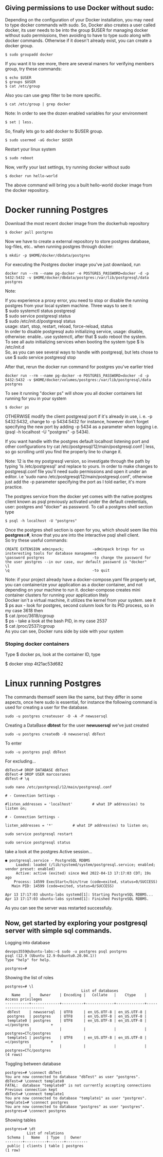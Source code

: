 ## Giving permissions to use Docker without sudo:
Depending on the configuration of your Docker installation, you may need to type docker commands with sudo. So, Docker also creates a user called docker, its user needs to be into the group $USER for managing docker without sudo permissions, then avoiding to have to type sudo along with docker commands.
Otherwise if it doesn't already exist, you can create a docker group.
```
$ sudo groupadd docker
```
If you want it to see more, there are several maners for verifying members group, try these commands:
```
$ echo $USER
$ groups $USER
$ cat /etc/group
```
Also you can use grep filter to be more specific.
```
$ cat /etc/group | grep docker
```
Note: In order to see the dozen enabled variables for your environment
```
$ set | less.
```
So, finally lets go to add docker to $USER group. 
```
$ sudo usermod -aG docker $USER
```
Restart your linux system
```
$ sudo reboot
```
Now, verify your last settings, try running docker without sudo
```
$ docker run hello-world
```
The above command will bring you a built hello-world docker image from the docker repository.

# Docker running Postgres 

Download the most recent docker image from the dockerhub repository
```
$ docker pull postgres
```

Now we have to create a external repository to store postgres database, log-files, etc.. when running postgres through docker:
```
$ mkdir -p $HOME/docker/dbdata/postgres
```
For executing the Postgres docker image you've just downlaod, run
```shell
docker run --rm --name pg-docker -e POSTGRES_PASSWORD=docker -d -p 5432:5432 -v $HOME/docker/dbdata/postgres:/var/lib/postgresql/data postgres
```
Note:

If you experience a proxy error, you need to stop or disable the running postgres from your local system machine. Three ways to see it:\
$ sudo systemctl status postgresql\
$ sudo service postgresql status\
$ sudo /etc/init.d/postgresql status\
usage: start, stop, restart, reload, force-reload, status\
In order to disable postgresql auto initializing service, usage: disable, otherwise: enable.. use systemctl, after that $ sudo reboot the system.\
To see all auto initializing services when booting the system type $ ls /etc/init.d\
So, as you can see several ways to handle with postgresql, but lets chose to use $ sudo service postgresql stop 

After that, rerun the docker run command for postgres you've earlier tried
```
docker run --rm --name pg-docker -e POSTGRES_PASSWORD=docker -d -p 5432:5432 -v $HOME/docker/volumes/postgres:/var/lib/postgresql/data postgres
```
To see it running "docker ps" will show you all docker containers list running for you in your system 
```
$ docker ps
```
OTHERWISE modify the client postgresql port if it's already in use, i. e. -p 5432:5432, change to -p 5434:5432 for instance, however don't forget specifying the new port by adding -p 5434 as a parameter when logging i.e. (psql -h localhost -U "postgres" -p 5434).

If you want handle with the postgres default localhost listening port and other configurations try 
cat /etc/postgresql/12/main/postgresql.conf | less, so go scrolling until you find the properly line to change it.

Note: 12 is the my postgresql version, so investigate through the path by typing 'ls /etc/postgresql' and replace to yours.
In order to make changes to postgresql.conf file you'll need sudo permissions and open it under an editor. i.e 'sudo nano /etc/postgresql/12/main/postgresql.conf', otherwise just add the -p parameter specifying the port as I told earlier, it's more practice.

The postgres service from the docker yet comes with the native postgres client known as psql previously activated under the default credentials, user: postgres and "docker" as password. To call a postgres shell section type
```
$ psql -h localhost -U "postgres"
```
Once the postgres shell section is open for you, which should seem like this **postgres=#**, know that you are into the interactive psql shell client.\
So try these useful commands:
```
CREATE EXTENSION adminpack;             -adminpack brings for us insteresting tools for database management 
\password postgres                      -to change the password for the user postgres --in our case, our default password is "docker"
\l 
\q                                      -to quit
```
Note: if your project already have a docker-compose.yaml file properly set, you can containerize your application as a docker container, and not depending on your machine to run it. docker-compose creates mini container clusters for running your application litely\
Docker isn't a virtual machine, it utilizes the kernel from your system. see it\
$ ps aux    - look for postgres, second colunm look for its PID process, so in my case 3618 then\
$ cat /proc/3618/cgroup\
$ ps        - take a look at the bash PID, in my case 2537\
$ cat /proc/2537/cgroup\
As you can see, Docker runs side by side with your system

### Stoping docker containers
Type $ docker ps, look at the container ID, type

$ docker stop 4t21ac53d682

# Linux running Postgres
The commands themself seem like the same, but they differ in some aspects, once here sudo is essential, for instance the following command is used for creating a user for the database.
```
sudo -u postgres createuser -D -A -P newusersql 
```
Creating a DataBase **dbtest** for the user **newusersql** we've just created 
```
sudo -u postgres createdb -O newusersql dbTest
```
To enter
```
sudo -u postgres psql dbTest
```
For excluding...
```
dbTest=# DROP DATABASE dbTest
dbTest-# DROP USER marcosranes
dbTest-# \q
```



```
sudo nano /etc/postgresql/12/main/postgresql.conf
```
```shell
# - Connection Settings -

#listen_addresses = 'localhost'         # what IP address(es) to listen on;
```
```shell
# - Connection Settings -

listen_addresses = '*'         # what IP address(es) to listen on;
```
```
sudo service postgresql restart
```
```
sudo service postgresql status
```
take a look at the postgres Active session...
```shell
● postgresql.service - PostgreSQL RDBMS
     Loaded: loaded (/lib/systemd/system/postgresql.service; enabled; vendor preset: enabled)
     Active: active (exited) since Wed 2022-04-13 17:17:03 CDT; 19s ago
    Process: 14599 ExecStart=/bin/true (code=exited, status=0/SUCCESS)
   Main PID: 14599 (code=exited, status=0/SUCCESS)

Apr 13 17:17:03 ubuntu-labs systemd[1]: Starting PostgreSQL RDBMS...
Apr 13 17:17:03 ubuntu-labs systemd[1]: Finished PostgreSQL RDBMS.
```
As you can see the server was restarted successfuly.


## Now, get started by exploring your postgresql server with simple sql commands.

Logging into database 
```shell
devops3559@ubuntu-labs:~$ sudo -u postgres psql postgres
psql (12.9 (Ubuntu 12.9-0ubuntu0.20.04.1))
Type "help" for help.

postgres=#
```
Showing the list of roles
```shell
postgres=# \l
                                   List of databases
   Name    |    Owner    | Encoding |   Collate   |    Ctype    |   Access privileges   
-----------+-------------+----------+-------------+-------------+-----------------------
 dbTest    | newusersql  | UTF8     | en_US.UTF-8 | en_US.UTF-8 | 
 postgres  | postgres    | UTF8     | en_US.UTF-8 | en_US.UTF-8 | 
 template0 | postgres    | UTF8     | en_US.UTF-8 | en_US.UTF-8 | =c/postgres          +
           |             |          |             |             | postgres=CTc/postgres
 template1 | postgres    | UTF8     | en_US.UTF-8 | en_US.UTF-8 | =c/postgres          +
           |             |          |             |             | postgres=CTc/postgres
(4 rows)
```
Toggling between database
```shell
postgres=# \connect dbTest
You are now connected to database "dbTest" as user "postgres".
dbTest=# \connect template0
FATAL:  database "template0" is not currently accepting connections
Previous connection kept
dbTest=# \connect template1
You are now connected to database "template1" as user "postgres".
template1=# \connect postgres
You are now connected to database "postgres" as user "postgres".
postgres=# \connect postgres
```
Showing tables
```shell
postgres=# \dt
          List of relations
 Schema |   Name   | Type  |  Owner   
--------+----------+-------+----------
 public | clients | table | postgres
(1 row)
```
